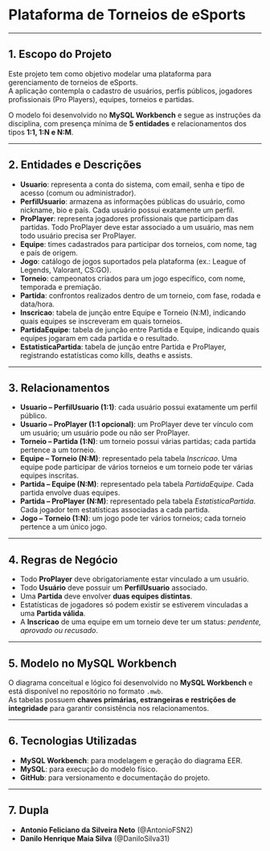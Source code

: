 # Plataforma de Torneios de eSports

---

## 1. Escopo do Projeto
Este projeto tem como objetivo modelar uma plataforma para gerenciamento de torneios de eSports.  
A aplicação contempla o cadastro de usuários, perfis públicos, jogadores profissionais (Pro Players), equipes, torneios e partidas.  

O modelo foi desenvolvido no **MySQL Workbench** e segue as instruções da disciplina, com presença mínima de **5 entidades** e relacionamentos dos tipos **1:1, 1:N e N:M**.

---

## 2. Entidades e Descrições
- **Usuario**: representa a conta do sistema, com email, senha e tipo de acesso (comum ou administrador).  
- **PerfilUsuario**: armazena as informações públicas do usuário, como nickname, bio e país. Cada usuário possui exatamente um perfil.  
- **ProPlayer**: representa jogadores profissionais que participam das partidas. Todo ProPlayer deve estar associado a um usuário, mas nem todo usuário precisa ser ProPlayer.  
- **Equipe**: times cadastrados para participar dos torneios, com nome, tag e país de origem.  
- **Jogo**: catálogo de jogos suportados pela plataforma (ex.: League of Legends, Valorant, CS:GO).  
- **Torneio**: campeonatos criados para um jogo específico, com nome, temporada e premiação.  
- **Partida**: confrontos realizados dentro de um torneio, com fase, rodada e data/hora.  
- **Inscricao**: tabela de junção entre Equipe e Torneio (N:M), indicando quais equipes se inscreveram em quais torneios.  
- **PartidaEquipe**: tabela de junção entre Partida e Equipe, indicando quais equipes jogaram em cada partida e o resultado.  
- **EstatisticaPartida**: tabela de junção entre Partida e ProPlayer, registrando estatísticas como kills, deaths e assists.  

---

## 3. Relacionamentos
- **Usuario – PerfilUsuario (1:1)**: cada usuário possui exatamente um perfil público.  
- **Usuario – ProPlayer (1:1 opcional)**: um ProPlayer deve ter vínculo com um usuário; um usuário pode ou não ser ProPlayer.  
- **Torneio – Partida (1:N)**: um torneio possui várias partidas; cada partida pertence a um torneio.  
- **Equipe – Torneio (N:M)**: representado pela tabela *Inscricao*. Uma equipe pode participar de vários torneios e um torneio pode ter várias equipes inscritas.  
- **Partida – Equipe (N:M)**: representado pela tabela *PartidaEquipe*. Cada partida envolve duas equipes.  
- **Partida – ProPlayer (N:M)**: representado pela tabela *EstatisticaPartida*. Cada jogador tem estatísticas associadas a cada partida.  
- **Jogo – Torneio (1:N)**: um jogo pode ter vários torneios; cada torneio pertence a um único jogo.  

---

## 4. Regras de Negócio
- Todo **ProPlayer** deve obrigatoriamente estar vinculado a um usuário.  
- Todo **Usuário** deve possuir um **PerfilUsuario** associado.  
- Uma **Partida** deve envolver **duas equipes distintas**.  
- Estatísticas de jogadores só podem existir se estiverem vinculadas a uma **Partida válida**.  
- A **Inscricao** de uma equipe em um torneio deve ter um status: *pendente, aprovado ou recusado*.  

---

## 5. Modelo no MySQL Workbench
O diagrama conceitual e lógico foi desenvolvido no **MySQL Workbench** e está disponível no repositório no formato `.mwb`.  
As tabelas possuem **chaves primárias, estrangeiras e restrições de integridade** para garantir consistência nos relacionamentos.  

---

## 6. Tecnologias Utilizadas
- **MySQL Workbench**: para modelagem e geração do diagrama EER.  
- **MySQL**: para execução do modelo físico.  
- **GitHub**: para versionamento e documentação do projeto.  

---

## 7. Dupla
- **Antonio Feliciano da Silveira Neto** (@AntonioFSN2)  
- **Danilo Henrique Maia Silva** (@DaniloSilva31)  


